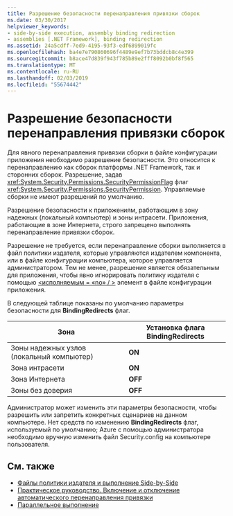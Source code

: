 ```yaml
---
title: Разрешение безопасности перенаправления привязки сборок
ms.date: 03/30/2017
helpviewer_keywords:
- side-by-side execution, assembly binding redirection
- assemblies [.NET Framework], binding redirection
ms.assetid: 24a5cdff-7ed9-4195-93f3-edf6899019fc
ms.openlocfilehash: ba4e7e790860696f4489e9ef7b73bddcb8c4e399
ms.sourcegitcommit: b8ace47d839f943f785b89e2fff8092b0bf8f565
ms.translationtype: MT
ms.contentlocale: ru-RU
ms.lasthandoff: 02/03/2019
ms.locfileid: "55674442"
---
```

# <a name="assembly-binding-redirection-security-permission"></a>Разрешение безопасности перенаправления привязки сборок
Для явного перенаправления привязки сборки в файле конфигурации приложения необходимо разрешение безопасности. Это относится к перенаправлению как сборок платформы .NET Framework, так и сторонних сборок. Разрешение, задав <xref:System.Security.Permissions.SecurityPermissionFlag> флаг <xref:System.Security.Permissions.SecurityPermission>. Управляемые сборки не имеют разрешений по умолчанию.  
  
 Разрешение безопасности к приложениям, работающим в зону надежных (локальный компьютер) и зоны интрасети. Приложения, работающие в зоне Интернета, строго запрещено выполнять перенаправление привязки сборок.  
  
 Разрешение не требуется, если перенаправление сборки выполняется в файл политики издателя, которые управляются издателем компонента, или в файле конфигурации компьютера, которое управляется администратором. Тем не менее, разрешение является обязательным для приложения, чтобы явно игнорировать политику издателя с помощью [ \<исполняемым = «no» / >](../../../docs/framework/configure-apps/file-schema/runtime/publisherpolicy-element.md) элемент в файле конфигурации приложения.  
  
 В следующей таблице показаны по умолчанию параметры безопасности для **BindingRedirects** флаг.  
  
|Зона|Установка флага BindingRedirects|  
|----------|-----------------------------------|  
|Зоны надежных узлов (локальный компьютер)|**ON**|  
|Зона интрасети|**ON**|  
|Зона Интернета|**OFF**|  
|Зоны без доверия|**OFF**|  
  
 Администратор может изменить эти параметры безопасности, чтобы разрешить или запретить конкретных сценариев на данном компьютере. Нет средств по изменению **BindingRedirects** флаг, используемый по умолчанию; Azure с помощью администратора необходимо вручную изменить файл Security.config на компьютере пользователя.  
  
## <a name="see-also"></a>См. также

- [Файлы политики издателя и выполнение Side-by-Side](https://docs.microsoft.com/previous-versions/dotnet/netframework-4.0/06d2bae3(v=vs.100))
- [Практическое руководство. Включение и отключение автоматического перенаправления привязки](../../../docs/framework/configure-apps/how-to-enable-and-disable-automatic-binding-redirection.md)
- [Параллельное выполнение](../../../docs/framework/deployment/side-by-side-execution.md)
